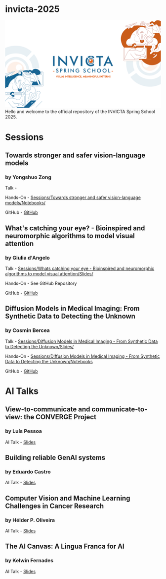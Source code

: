 # invicta-2025
![INVICTA2025](INVICTA2025_banner.png)
Hello and welcome to the official repository of the INVICTA Spring School 2025.

# Sessions
## Towards stronger and safer vision-language models
### by Yongshuo Zong
Talk -

Hands-On - [Sessions/Towards stronger and safer vision-language models/Notebooks/](https://github.com/INVICTA-School/invicta-2025/tree/e8ba91f2dfd3b182fe263b9dab96a0d9e19a5e92/Sessions/Towards%20stronger%20and%20safer%20vision-language%20models)

GitHub - [GitHub](https://github.com/ys-zong)

## What's catching your eye? - Bioinspired and neuromorphic algorithms to model visual attention
### by Giulia d'Angelo

Talk - [Sessions/Whats catching your eye - Bioinspired and neuromorphic algorithms to model visual attention/Slides/](https://github.com/INVICTA-School/invicta-2025/tree/1196ec89de03a207dda01a8caac1a8cfd2243318/Sessions/Whats%20catching%20your%20eye%20-%20Bioinspired%20and%20neuromorphic%20algorithms%20to%20model%20visual%20attention/Slides)

Hands-On - See GitHub Repository 

GitHub - [GitHub](https://github.com/GiuliaDAngelo/CTU-EDNeuromorphic)

## Diffusion Models in Medical Imaging: From Synthetic Data to Detecting the Unknown
### by Cosmin Bercea

Talk - [Sessions/Diffusion Models in Medical Imaging - From Synthetic Data to Detecting the Unknown/Slides/](https://github.com/INVICTA-School/invicta-2025/tree/55d8055d1ca1cb73dc3e36471f1f2668ada969f3/Sessions/Diffusion%20Models%20in%20Medical%20Imaging%20-%20From%20Synthetic%20Data%20to%20Detecting%20the%20Unknown/Slides)

Hands-On - [Sessions/Diffusion Models in Medical Imaging - From Synthetic Data to Detecting the Unknown/Notebooks](https://github.com/INVICTA-School/invicta-2025/tree/55d8055d1ca1cb73dc3e36471f1f2668ada969f3/Sessions/Diffusion%20Models%20in%20Medical%20Imaging%20-%20From%20Synthetic%20Data%20to%20Detecting%20the%20Unknown/Notebooks)

GitHub - [GitHub](https://github.com/ci-ber)


# AI Talks

## View-to-communicate and communicate-to-view: the CONVERGE Project
### by Luís Pessoa

AI Talk - [Slides](ai-talks/)

## Building reliable GenAI systems
### by Eduardo Castro

AI Talk - [Slides](ai-talks/)


## Computer Vision and Machine Learning Challenges in Cancer Research
### by Hélder P. Oliveira

AI Talk - [Slides](ai-talks/)


## The AI Canvas: A Lingua Franca for AI
### by Kelwin Fernades

AI Talk - [Slides](ai-talks/)
